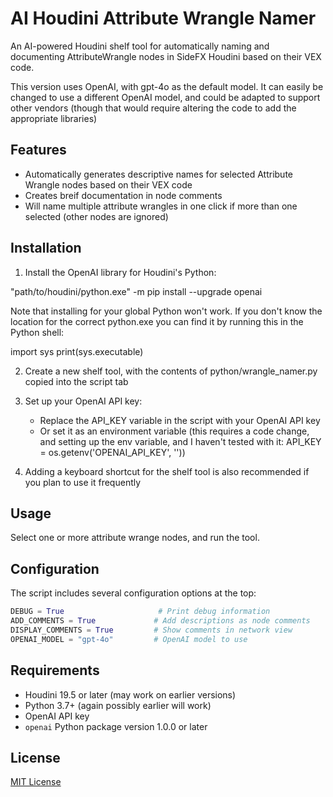 # AI Houdini Attribute Wrangle Namer

An AI-powered Houdini shelf tool for automatically naming and documenting AttributeWrangle nodes in SideFX Houdini based on their VEX code.

This version uses OpenAI, with gpt-4o as the default model. It can easily be changed to use a different OpenAI model, and could be adapted to support other vendors (though that would require altering the code to add the appropriate libraries)

## Features

- Automatically generates descriptive names for selected Attribute Wrangle nodes based on their VEX code
- Creates breif documentation in node comments
- Will name multiple attribute wrangles in one click if more than one selected (other nodes are ignored)


## Installation

1) Install the OpenAI library for Houdini's Python:

"path/to/houdini/python.exe" -m pip install --upgrade openai

Note that installing for your global Python won't work. If you don't know the location for the correct python.exe you can find it by running this in the Python shell:

import sys
print(sys.executable)

2) Create a new shelf tool, with the contents of python/wrangle_namer.py copied into the script tab

3) Set up your OpenAI API key:
   - Replace the API_KEY variable in the script with your OpenAI API key
   - Or set it as an environment variable (this requires a code change, and setting up the env variable, and I haven't tested with it: API_KEY = os.getenv('OPENAI_API_KEY', ''))

4) Adding a keyboard shortcut for the shelf tool is also recommended if you plan to use it frequently

## Usage

Select one or more attribute wrange nodes, and run the tool.

## Configuration

The script includes several configuration options at the top:

```python
DEBUG = True                     # Print debug information
ADD_COMMENTS = True             # Add descriptions as node comments
DISPLAY_COMMENTS = True         # Show comments in network view
OPENAI_MODEL = "gpt-4o"         # OpenAI model to use
```

## Requirements

- Houdini 19.5 or later (may work on earlier versions)
- Python 3.7+ (again possibly earlier will work)
- OpenAI API key
- `openai` Python package version 1.0.0 or later

## License

[MIT License](LICENSE)